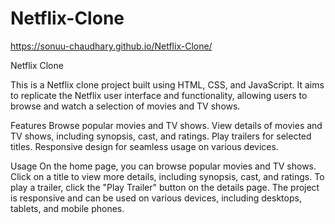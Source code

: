 # Netflix-Clone
https://sonuu-chaudhary.github.io/Netflix-Clone/

Netflix Clone

This is a Netflix clone project built using HTML, CSS, and JavaScript. It aims to replicate the Netflix user interface and functionality, allowing users to browse and watch a selection of movies and TV shows.

Features
Browse popular movies and TV shows.
View details of movies and TV shows, including synopsis, cast, and ratings.
Play trailers for selected titles.
Responsive design for seamless usage on various devices.

Usage
On the home page, you can browse popular movies and TV shows.
Click on a title to view more details, including synopsis, cast, and ratings.
To play a trailer, click the "Play Trailer" button on the details page.
The project is responsive and can be used on various devices, including desktops, tablets, and mobile phones.
